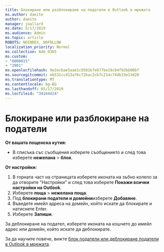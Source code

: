 ```yaml
---
title: Блокиране или разблокиране на податели в Outlook в мрежата
ms.author: daeite
author: daeite
manager: joallard
ms.date: 5/17/2019
ms.audience: Admin
ms.topic: article
ROBOTS: NOINDEX, NOFOLLOW
localization_priority: Normal
ms.collection: Adm_O365
ms.custom:
- "8000015"
- "2001"
ms.openlocfilehash: 9e2ecbae5aae1c9501b7e077be19c84f92bb00bf
ms.sourcegitcommit: eb531ccd13a76c72bac2cb7c214c74db33e13d28
ms.translationtype: MT
ms.contentlocale: bg-BG
ms.lasthandoff: 05/17/2019
ms.locfileid: "34164424"
---
```

# <a name="block-or-unblock-senders"></a>Блокиране или разблокиране на податели

**От вашата пощенска кутия:**

- В списъка със съобщения изберете съобщението и след това изберете **нежелана** > **блок**.

**От настройки:**

1. В горната част на страницата изберете иконата на зъбно колело за да отворите "Настройки" и след това изберете **Покажи всички настройки на Outlook**.
2. Изберете **поща** > **нежелана поща**.
3. Под **блокирани податели и домейни**изберете **Добавяне**.
4. Въведете имейл адреса на домейн, който искате да блокирате и натиснете Enter.
5. Изберете **Запиши**.

За деблокиране на подател, изберете иконата на кошчето до имейл адрес или домейн, който искате да деблокирате.

За да научите повече, вижте [блок податели или деблокиране податели в Outlook в мрежата](https://support.office.com/article/9bf812d4-6995-4d19-901a-76d6e26939b0).